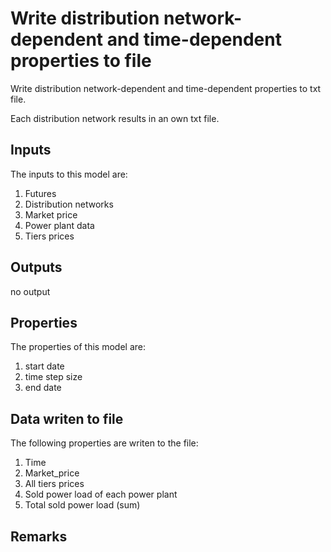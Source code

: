 # Write distribution network-dependent and time-dependent properties to file

Write distribution network-dependent and time-dependent properties to txt file.

Each distribution network results in an own txt file.


## Inputs
The inputs to this model are:

1. Futures
1. Distribution networks
1. Market price
1. Power plant data
1. Tiers prices


## Outputs
no output


## Properties
The properties of this model are:

1. start date
1. time step size
1. end date


## Data writen to file

The following properties are writen to the file:

1. Time
1. Market_price
1. All tiers prices 
1. Sold power load of each power plant
1. Total sold power load (sum)


## Remarks

